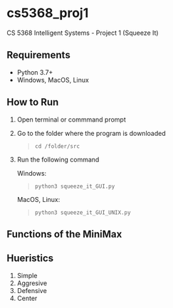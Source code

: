 # cs5368_proj1
CS 5368 Intelligent Systems - Project 1 (Squeeze It)



## Requirements
* Python 3.7+
* Windows, MacOS, Linux

## How to Run 
1. Open terminal or commmand prompt
2. Go to the folder where the program is downloaded
    > `cd /folder/src`
2. Run the following command

    Windows: 
    > `python3 squeeze_it_GUI.py`
    
    MacOS, Linux: 
    > `python3 squeeze_it_GUI_UNIX.py`
    
## Functions of the MiniMax
## Hueristics
1. Simple
2. Aggresive
3. Defensive
4. Center
